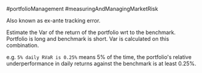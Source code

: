 #portfolioManagement #measuringAndManagingMarketRisk 

Also known as ex-ante tracking error. 

Estimate the Var of the return of the portfolio wrt to the benchmark. 
Portfolio is long and benchmark is short. Var is calculated on this combination. 

e.g. `5% daily RVaR is 0.25%` means 
5% of the time, the portfolio's relative underperformance in daily returns against the benchmark is at least 0.25%.
